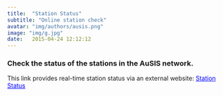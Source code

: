 ```yaml
---
title:  "Station Status"
subtitle: "Online station check"
avatar: "img/authors/ausis.png"
image: "img/g.jpg"
date:   2015-04-24 12:12:12
---
```


### Check the status of the stations in the AuSIS network.

This link provides real-time station status via an external website: <a href="https://auspass.edu.au/slmon/" style="color:blue;" target="_blank" rel="noopener noreferrer">Station Status</a>
